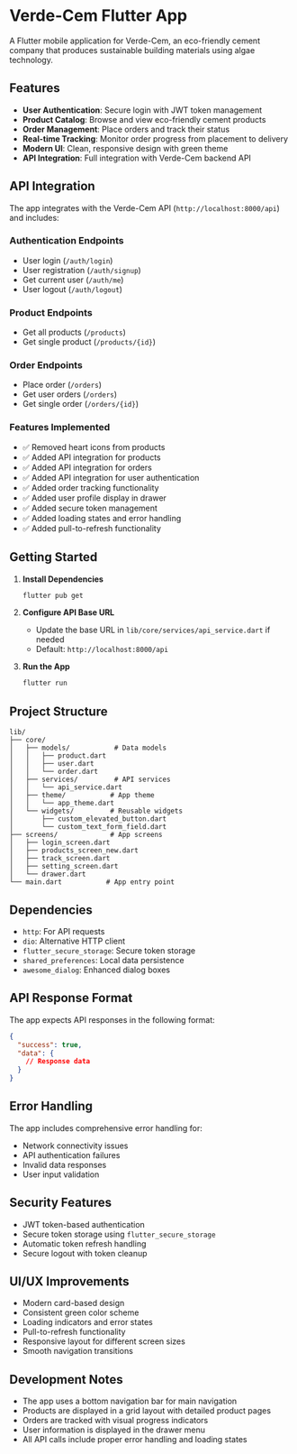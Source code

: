 # Verde-Cem Flutter App

A Flutter mobile application for Verde-Cem, an eco-friendly cement company that produces sustainable building materials using algae technology.

## Features

- **User Authentication**: Secure login with JWT token management
- **Product Catalog**: Browse and view eco-friendly cement products
- **Order Management**: Place orders and track their status
- **Real-time Tracking**: Monitor order progress from placement to delivery
- **Modern UI**: Clean, responsive design with green theme
- **API Integration**: Full integration with Verde-Cem backend API

## API Integration

The app integrates with the Verde-Cem API (`http://localhost:8000/api`) and includes:

### Authentication Endpoints
- User login (`/auth/login`)
- User registration (`/auth/signup`)
- Get current user (`/auth/me`)
- User logout (`/auth/logout`)

### Product Endpoints
- Get all products (`/products`)
- Get single product (`/products/{id}`)

### Order Endpoints
- Place order (`/orders`)
- Get user orders (`/orders`)
- Get single order (`/orders/{id}`)

### Features Implemented
- ✅ Removed heart icons from products
- ✅ Added API integration for products
- ✅ Added API integration for orders
- ✅ Added API integration for user authentication
- ✅ Added order tracking functionality
- ✅ Added user profile display in drawer
- ✅ Added secure token management
- ✅ Added loading states and error handling
- ✅ Added pull-to-refresh functionality

## Getting Started

1. **Install Dependencies**
   ```bash
   flutter pub get
   ```

2. **Configure API Base URL**
   - Update the base URL in `lib/core/services/api_service.dart` if needed
   - Default: `http://localhost:8000/api`

3. **Run the App**
   ```bash
   flutter run
   ```

## Project Structure

```
lib/
├── core/
│   ├── models/           # Data models
│   │   ├── product.dart
│   │   ├── user.dart
│   │   └── order.dart
│   ├── services/         # API services
│   │   └── api_service.dart
│   ├── theme/           # App theme
│   │   └── app_theme.dart
│   └── widgets/         # Reusable widgets
│       ├── custom_elevated_button.dart
│       └── custom_text_form_field.dart
├── screens/             # App screens
│   ├── login_screen.dart
│   ├── products_screen_new.dart
│   ├── track_screen.dart
│   ├── setting_screen.dart
│   └── drawer.dart
└── main.dart           # App entry point
```

## Dependencies

- `http`: For API requests
- `dio`: Alternative HTTP client
- `flutter_secure_storage`: Secure token storage
- `shared_preferences`: Local data persistence
- `awesome_dialog`: Enhanced dialog boxes

## API Response Format

The app expects API responses in the following format:

```json
{
  "success": true,
  "data": {
    // Response data
  }
}
```

## Error Handling

The app includes comprehensive error handling for:
- Network connectivity issues
- API authentication failures
- Invalid data responses
- User input validation

## Security Features

- JWT token-based authentication
- Secure token storage using `flutter_secure_storage`
- Automatic token refresh handling
- Secure logout with token cleanup

## UI/UX Improvements

- Modern card-based design
- Consistent green color scheme
- Loading indicators and error states
- Pull-to-refresh functionality
- Responsive layout for different screen sizes
- Smooth navigation transitions

## Development Notes

- The app uses a bottom navigation bar for main navigation
- Products are displayed in a grid layout with detailed product pages
- Orders are tracked with visual progress indicators
- User information is displayed in the drawer menu
- All API calls include proper error handling and loading states

